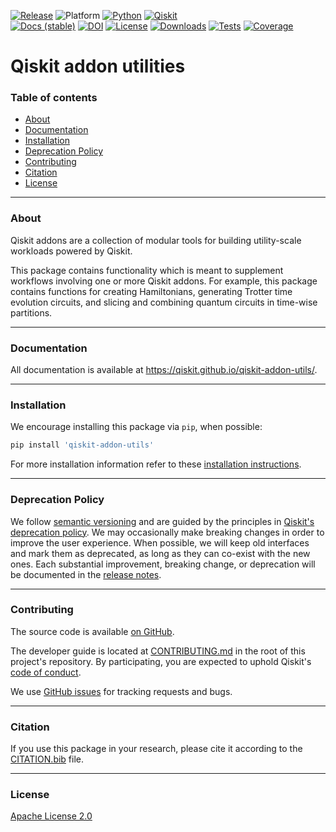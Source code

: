 <!-- SHIELDS -->
<div align="left">

  [![Release](https://img.shields.io/pypi/v/qiskit-addon-utils.svg?label=Release)](https://github.com/Qiskit/qiskit-addon-utils/releases)
  ![Platform](https://img.shields.io/badge/%F0%9F%92%BB%20Platform-Linux%20%7C%20macOS%20%7C%20Windows-informational)
  [![Python](https://img.shields.io/pypi/pyversions/qiskit-addon-utils?label=Python&logo=python)](https://www.python.org/)
  [![Qiskit](https://img.shields.io/badge/Qiskit%20-%20%3E%3D1.2%20-%20%236133BD?logo=Qiskit)](https://github.com/Qiskit/qiskit)
<br />
  [![Docs (stable)](https://img.shields.io/badge/%F0%9F%93%84%20Docs-stable-blue.svg)](https://qiskit.github.io/qiskit-addon-utils/)
  [![DOI](https://zenodo.org/badge/DOI/10.5281/zenodo.13711854.svg)](https://zenodo.org/doi/10.5281/zenodo.13711854)
  [![License](https://img.shields.io/github/license/Qiskit/qiskit-addon-utils?label=License)](LICENSE.txt)
  [![Downloads](https://img.shields.io/pypi/dm/qiskit-addon-utils.svg?label=Downloads)](https://pypi.org/project/qiskit-addon-utils/)
  [![Tests](https://github.com/Qiskit/qiskit-addon-utils/actions/workflows/test_latest_versions.yml/badge.svg)](https://github.com/Qiskit/qiskit-addon-utils/actions/workflows/test_latest_versions.yml)
  [![Coverage](https://coveralls.io/repos/github/Qiskit/qiskit-addon-utils/badge.svg?branch=main)](https://coveralls.io/github/Qiskit/qiskit-addon-utils?branch=main)

# Qiskit addon utilities

### Table of contents

* [About](#about)
* [Documentation](#documentation)
* [Installation](#installation)
* [Deprecation Policy](#deprecation-policy)
* [Contributing](#contributing)
* [Citation](#citation)
* [License](#license)

----------------------------------------------------------------------------------------------------

### About

Qiskit addons are a collection of modular tools for building utility-scale workloads powered by Qiskit.

This package contains functionality which is meant to supplement workflows involving one or more Qiskit addons.
For example, this package contains functions for creating Hamiltonians, generating Trotter time evolution
circuits, and slicing and combining quantum circuits in time-wise partitions.

----------------------------------------------------------------------------------------------------

### Documentation

All documentation is available at https://qiskit.github.io/qiskit-addon-utils/.

----------------------------------------------------------------------------------------------------

### Installation

We encourage installing this package via `pip`, when possible:

```bash
pip install 'qiskit-addon-utils'
```

For more installation information refer to these [installation instructions](docs/install.rst).

----------------------------------------------------------------------------------------------------

### Deprecation Policy

We follow [semantic versioning](https://semver.org/) and are guided by the principles in
[Qiskit's deprecation policy](https://github.com/Qiskit/qiskit/blob/main/DEPRECATION.md).
We may occasionally make breaking changes in order to improve the user experience.
When possible, we will keep old interfaces and mark them as deprecated, as long as they can co-exist with the
new ones.
Each substantial improvement, breaking change, or deprecation will be documented in the
[release notes](https://qiskit.github.io/qiskit-addon-utils/release-notes.html).

----------------------------------------------------------------------------------------------------

### Contributing

The source code is available [on GitHub](https://github.com/Qiskit/qiskit-addon-utils).

The developer guide is located at [CONTRIBUTING.md](https://github.com/Qiskit/qiskit-addon-utils/blob/main/CONTRIBUTING.md)
in the root of this project's repository.
By participating, you are expected to uphold Qiskit's [code of conduct](https://github.com/Qiskit/qiskit/blob/main/CODE_OF_CONDUCT.md).

We use [GitHub issues](https://github.com/Qiskit/qiskit-addon-utils/issues/new/choose) for tracking requests and bugs.

----------------------------------------------------------------------------------------------------

### Citation

If you use this package in your research, please cite it according to the [CITATION.bib](https://github.com/Qiskit/qiskit-addon-utils/blob/main/CITATION.bib) file.

----------------------------------------------------------------------------------------------------

### License

[Apache License 2.0](LICENSE.txt)
